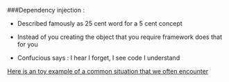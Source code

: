 ###Dependency injection :


* Described famously as 25 cent word for a 5 cent concept

* Instead of you creating the object that you require framework does that for you

* Confucious says : I hear I forget, I see code I understand

[Here is an toy example of a common situation that we often encounter](https://gist.github.com/kiran3807/3be5dd0a8c3adcd17ca13c78b732768f#file-no-di-js)



